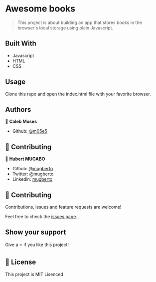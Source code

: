 # Awesome books

> This project is about building an app that stores books in the browser's local storage using plain Javascript.


## Built With

- Javascript
- HTML
- CSS


## Usage

Clone this repo and open the index.html file with your favorite browser.

## Authors

👤 **Caleb Moses**

- Github: [@m05e5](https://github.com/m05e5)

## 🤝 Contributing

👤 **Hubert MUGABO**

- Github: [@mugberto](https://github.com/mugberto)
- Twitter: [@mugberto](https://twitter.com/mugberto)
- Linkedin: [mugberto](https://www.linkedin.com/in/hubert-mugabo-23144b6a/)

## 🤝 Contributing

Contributions, issues and feature requests are welcome!

Feel free to check the [issues page](https://github.com/m05e5/awsome-books/issues).

## Show your support

Give a ⭐️ if you like this project!

## 📝 License

This project is MIT Lisenced
